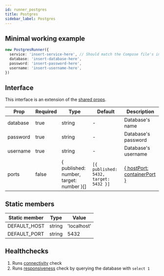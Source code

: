 ```yaml
---
id: runner_postgres
title: Postgres
sidebar_label: Postgres
---
```


## Minimal working example

```ts
new PostgresRunner({
  service: 'insert-service-here', // Should match the Compose file's intended service
  database: 'insert-database-here',
  password: 'insert-password-here',
  username: 'insert-username-here',
})
```

## Interface

This interface is an extension of the [shared props](runner_sharedprops).

| Prop     | Required | Type                                    | Default                               | Description                                                                                |
| -------- | -------- | --------------------------------------- | ------------------------------------- | ------------------------------------------------------------------------------------------ |
| database | true     | string                                  | -                                     | Database's name                                                                            |
| password | true     | string                                  | -                                     | Database's password                                                                        |
| username | true     | string                                  | -                                     | Database's username                                                                        |
| ports    | false    | { published: number, target: number }[] | `[{ published: 5432, target: 5432 }]` | [{ hostPort: containerPort }](https://docs.docker.com/compose/compose-file/#long-syntax-1) |

## Static members

| Static member | Type   | Value       |
| ------------- | ------ | ----------- |
| DEFAULT_HOST  | string | 'localhost' |
| DEFAULT_PORT  | string | 5432        |

## Healthchecks

1. Runs [connectivity](connectivity.md) check
2. Runs [responsiveness](responsiveness.md) check by querying the database with `select 1`
